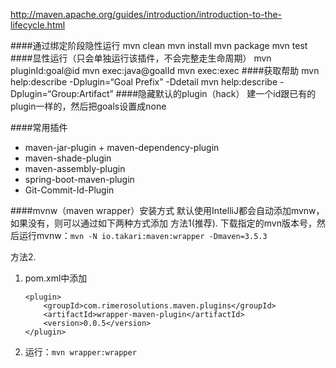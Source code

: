 http://maven.apache.org/guides/introduction/introduction-to-the-lifecycle.html

####通过绑定阶段隐性运行
mvn clean
mvn install
mvn package
mvn test
####显性运行（只会单独运行该插件，不会完整走生命周期）
mvn pluginId:goal@id
mvn exec:java@goalId
mvn exec:exec
####获取帮助
mvn help:describe -Dplugin=“Goal Prefix” -Ddetail
mvn help:describe -Dplugin=“Group:Artifact”
####隐藏默认的plugin（hack）
建一个id跟已有的plugin一样的，然后把goals设置成none

####常用插件
- maven-jar-plugin + maven-dependency-plugin
- maven-shade-plugin
- maven-assembly-plugin
- spring-boot-maven-plugin
- Git-Commit-Id-Plugin

####mvnw（maven wrapper）安装方式
默认使用IntelliJ都会自动添加mvnw，如果没有，则可以通过如下两种方式添加
方法1(推荐). 下载指定的mvn版本号，然后运行mvnw：`mvn -N io.takari:maven:wrapper -Dmaven=3.5.3`

方法2. 
1. pom.xml中添加
    ```
    <plugin>
        <groupId>com.rimerosolutions.maven.plugins</groupId>
        <artifactId>wrapper-maven-plugin</artifactId>
        <version>0.0.5</version>
    </plugin>
    ```
2. 运行：`mvn wrapper:wrapper`
